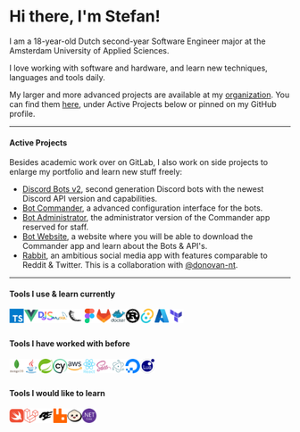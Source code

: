 # Hi there, I'm Stefan!

I am a 18-year-old Dutch second-year Software Engineer major at the Amsterdam University of Applied Sciences.

I love working with software and hardware, and learn new techniques, languages and tools daily.

My larger and more advanced projects are available at my [organization](https://github.com/SVKruik-Organization). You can find them [here](https://github.com/SVKruik-Organization), under Active Projects below or pinned on my GitHub profile.

---

#### Active Projects

Besides academic work over on GitLab, I also work on side projects to enlarge my portfolio and learn new stuff freely:

- [Discord Bots v2](https://github.com/SVKruik-Organization/Discord-Bots), second generation Discord bots with the newest Discord API version and capabilities.
- [Bot Commander](https://github.com/SVKruik-Organization/Bot-Commander), a advanced configuration interface for the bots.
- [Bot Administrator](https://github.com/SVKruik-Organization/Bot-Administrator), the administrator version of the Commander app reserved for staff.
- [Bot Website](https://github.com/SVKruik-Organization/Bot-Website), a website where you will be able to download the Commander app and learn about the Bots & API's.
- [Rabbit](https://github.com/SVKruik-Organization/Rabbit), an ambitious social media app with features comparable to Reddit & Twitter. This is a collaboration with [@donovan-nt](https://github.com/donovan-nt).

---

#### Tools I use & learn currently


[<img align="left" alt="TypeScript" width="26px" src="https://raw.githubusercontent.com/devicons/devicon/master/icons/typescript/typescript-original.svg" />](https://www.typescriptlang.org/)
[<img align="left" alt="Vue" width="26px" src="https://raw.githubusercontent.com/devicons/devicon/6910f0503efdd315c8f9b858234310c06e04d9c0/icons/vuejs/vuejs-original.svg" />](https://vuejs.org/)
[<img align="left" alt="Discord.JS" width="26px" src="https://raw.githubusercontent.com/devicons/devicon/6910f0503efdd315c8f9b858234310c06e04d9c0/icons/discordjs/discordjs-original.svg" />](https://discord.js.org/)
[<img align="left" alt="MySQL" width="26px" src="https://raw.githubusercontent.com/devicons/devicon/master/icons/mysql/mysql-original-wordmark.svg" />](https://www.mysql.com/)
[<img align="left" alt="Flask" width="26px" src="https://raw.githubusercontent.com/devicons/devicon/6910f0503efdd315c8f9b858234310c06e04d9c0/icons/flask/flask-original.svg"/>](https://flask.palletsprojects.com/en/3.0.x/)
[<img align="left" alt="Figma" width="26px" src="https://raw.githubusercontent.com/devicons/devicon/6910f0503efdd315c8f9b858234310c06e04d9c0/icons/figma/figma-original.svg"/>](https://www.figma.com/)
[<img align="left" alt="GitLab" width="26px" src="https://raw.githubusercontent.com/devicons/devicon/6910f0503efdd315c8f9b858234310c06e04d9c0/icons/gitlab/gitlab-original.svg" />](https://about.gitlab.com/)
[<img align="left" alt="Docker" width="26px" src="https://raw.githubusercontent.com/devicons/devicon/master/icons/docker/docker-original-wordmark.svg" />](https://www.docker.com/)
[<img align="left" alt="Rust" width="26px" src="https://raw.githubusercontent.com/devicons/devicon/6910f0503efdd315c8f9b858234310c06e04d9c0/icons/rust/rust-original.svg" />](https://www.rust-lang.org/)
[<img align="left" alt="Tauri" width="26px" src="https://raw.githubusercontent.com/devicons/devicon/6910f0503efdd315c8f9b858234310c06e04d9c0/icons/tauri/tauri-original.svg" />](https://tauri.app/)
[<img align="left" alt="Azure" width="26px" src="https://raw.githubusercontent.com/devicons/devicon/6910f0503efdd315c8f9b858234310c06e04d9c0/icons/azure/azure-original.svg"/>](https://azure.microsoft.com/en-us)
[<img align="left" alt="Terraform" width="26px" src="https://raw.githubusercontent.com/devicons/devicon/6910f0503efdd315c8f9b858234310c06e04d9c0/icons/terraform/terraform-original.svg" />](https://www.terraform.io/)

<br/>
<br/>

#### Tools I have worked with before


[<img align="left" alt="MongoDB" width="26px" src="https://raw.githubusercontent.com/devicons/devicon/master/icons/mongodb/mongodb-original-wordmark.svg" />](https://www.mongodb.com/)
[<img align="left" alt="Java" width="26px" src="https://raw.githubusercontent.com/devicons/devicon/master/icons/java/java-original.svg" />](https://www.java.com/en/)
[<img align="left" alt="SpringBoot" width="26px" src="https://raw.githubusercontent.com/devicons/devicon/6910f0503efdd315c8f9b858234310c06e04d9c0/icons/spring/spring-original.svg" />](https://spring.io/)
[<img align="left" alt="Cypress" width="26px" src="https://raw.githubusercontent.com/devicons/devicon/6910f0503efdd315c8f9b858234310c06e04d9c0/icons/cypressio/cypressio-original.svg"/>](https://cypress.io/)
[<img align="left" alt="AWS" width="26px" src="https://raw.githubusercontent.com/devicons/devicon/6910f0503efdd315c8f9b858234310c06e04d9c0/icons/amazonwebservices/amazonwebservices-original-wordmark.svg"/>](https://aws.amazon.com/)
[<img align="left" alt="React" width="26px" src="https://raw.githubusercontent.com/devicons/devicon/master/icons/react/react-original-wordmark.svg" />](https://reactjs.org/)
[<img align="left" alt="Sass" width="26px" src="https://raw.githubusercontent.com/devicons/devicon/master/icons/sass/sass-original.svg" />](https://sass-lang.com/)
[<img align="left" alt="Electron" width="26px" src="https://raw.githubusercontent.com/devicons/devicon/6910f0503efdd315c8f9b858234310c06e04d9c0/icons/electron/electron-original.svg" />](https://www.electronjs.org/)
[<img align="left" alt="Digital Ocean" width="26px" src="https://raw.githubusercontent.com/devicons/devicon/6910f0503efdd315c8f9b858234310c06e04d9c0/icons/digitalocean/digitalocean-original.svg" />](https://www.digitalocean.com/)
[<img align="left" alt="Lua" width="26px" src="https://raw.githubusercontent.com/devicons/devicon/6910f0503efdd315c8f9b858234310c06e04d9c0/icons/lua/lua-original.svg" />](https://www.lua.org/)

<br/>
<br/>

#### Tools I would like to learn


[<img align="left" alt="Swift" width="26px" src="https://raw.githubusercontent.com/devicons/devicon/6910f0503efdd315c8f9b858234310c06e04d9c0/icons/swift/swift-original.svg"/>](https://www.swift.org/)
[<img align="left" alt="Laravel" width="26px" src="https://raw.githubusercontent.com/devicons/devicon/6910f0503efdd315c8f9b858234310c06e04d9c0/icons/laravel/laravel-original.svg"/>](https://laravel.com/)
[<img align="left" alt="Fastify" width="26px" src="https://raw.githubusercontent.com/devicons/devicon/6910f0503efdd315c8f9b858234310c06e04d9c0/icons/fastify/fastify-original.svg"/>](https://fastify.dev/)
[<img align="left" alt="RabbitMQ" width="26px" src="https://raw.githubusercontent.com/devicons/devicon/6910f0503efdd315c8f9b858234310c06e04d9c0/icons/rabbitmq/rabbitmq-original.svg"/>](https://www.rabbitmq.com/)
[<img align="left" alt="Bun" width="26px" src="https://raw.githubusercontent.com/devicons/devicon/6910f0503efdd315c8f9b858234310c06e04d9c0/icons/bun/bun-original.svg"/>](https://bun.sh/)
[<img align="left" alt=".NET Core" width="26px" src="https://raw.githubusercontent.com/devicons/devicon/6910f0503efdd315c8f9b858234310c06e04d9c0/icons/dotnetcore/dotnetcore-original.svg"/>](https://dotnet.microsoft.com/en-us/apps/aspnet/apis)
